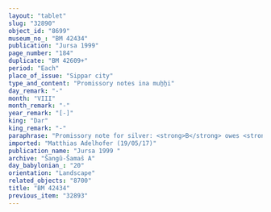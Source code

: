 ```yaml
---
layout: "tablet"
slug: "32890"
object_id: "8699"
museum_no_: "BM 42434"
publication: "Jursa 1999"
page_number: "184"
duplicate: "BM 42609+"
period: "Each"
place_of_issue: "Sippar city"
type_and_content: "Promissory notes ina muẖẖi"
day_remark: "-"
month: "VIII"
month_remark: "-"
year_remark: "[-]"
king: "Dar"
king_remark: "-"
paraphrase: "Promissory note for silver: <strong>B</strong> owes <strong>A </strong>22 shekels of stamped silver and the amount of <em>billetu</em>-beer for 1 day of the brewer&rsquo;s prebendin the Ebabbar. The debt bears an interest of 1 shekel of silver per mina (20%). He is to deliver 25 barrels of beer on the 3<sup>rd</sup> Ṭebēt (X) to <strong>A</strong>. <strong>B</strong> vouches for the performance and quality of the beer. 4 witnesses and the scribe: Bēl-rēmanni//&Scaron;ang&ucirc;-&Scaron;ama&scaron;. Addendum: He is to pay the interests from the 1<sup>st</sup> (of Ṭebēt<sup>?</sup>).<br /> &nbsp;<br /> <strong>A</strong> = &Scaron;āpik-zēri/Mu&scaron;ēzib-Marduk//Amīl-Ea; <strong>B</strong> = Bēl-rēmanni/Mu&scaron;eb&scaron;i-Marduk//&Scaron;ang&ucirc;-&Scaron;ama&scaron;<br /> &nbsp;"
imported: "Matthias Adelhofer (19/05/17)"
publication_name: "Jursa 1999 "
archive: "Šangû-Šamaš A"
day_babylonian_: "20"
orientation: "Landscape"
related_objects: "8700"
title: "BM 42434"
previous_item: "32893"
---
```

